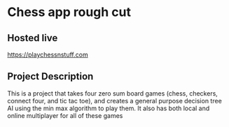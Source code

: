 # Chess app rough cut

## Hosted live
https://playchessnstuff.com

## Project Description
This is a project that takes four zero sum board games (chess, checkers, connect four, and tic tac toe), and creates a general purpose decision tree AI using the min max algorithm to play them. It also has both local and online multiplayer for all of these games